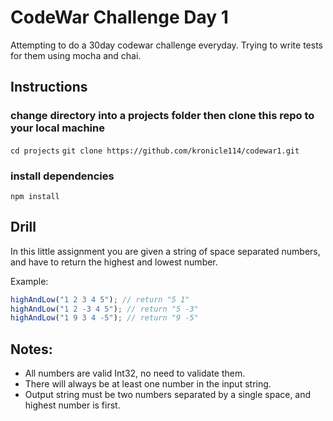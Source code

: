 # CodeWar Challenge Day 1
Attempting to do a 30day codewar challenge everyday. Trying to write tests for them using mocha and chai.  

## Instructions
### change directory into a projects folder then clone this repo to your local machine
`cd projects`
`git clone https://github.com/kronicle114/codewar1.git`
### install dependencies
`npm install` 

## Drill 
In this little assignment you are given a string of space separated numbers, and have to return the highest and lowest number.

Example:
```javascript
highAndLow("1 2 3 4 5"); // return "5 1"
highAndLow("1 2 -3 4 5"); // return "5 -3"
highAndLow("1 9 3 4 -5"); // return "9 -5"
```
## Notes:

* All numbers are valid Int32, no need to validate them.
* There will always be at least one number in the input string.
* Output string must be two numbers separated by a single space, and highest number is first.
